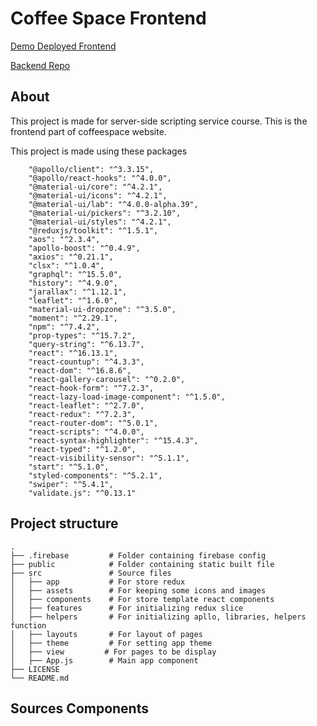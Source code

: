 # Coffee Space Frontend

[Demo Deployed Frontend](https://the-coffee-space.web.app/)

[Backend Repo](https://github.com/sabaiprimo/coffee-space-back)



## About

This project is made for server-side scripting service course. This is the frontend part of coffeespace website.

This project is made using these packages

```
    "@apollo/client": "^3.3.15",
    "@apollo/react-hooks": "^4.0.0",
    "@material-ui/core": "^4.2.1",
    "@material-ui/icons": "^4.2.1",
    "@material-ui/lab": "^4.0.0-alpha.39",
    "@material-ui/pickers": "^3.2.10",
    "@material-ui/styles": "^4.2.1",
    "@reduxjs/toolkit": "^1.5.1",
    "aos": "^2.3.4",
    "apollo-boost": "^0.4.9",
    "axios": "^0.21.1",
    "clsx": "^1.0.4",
    "graphql": "^15.5.0",
    "history": "^4.9.0",
    "jarallax": "^1.12.1",
    "leaflet": "^1.6.0",
    "material-ui-dropzone": "^3.5.0",
    "moment": "^2.29.1",
    "npm": "^7.4.2",
    "prop-types": "^15.7.2",
    "query-string": "^6.13.7",
    "react": "^16.13.1",
    "react-countup": "^4.3.3",
    "react-dom": "^16.8.6",
    "react-gallery-carousel": "^0.2.0",
    "react-hook-form": "^7.2.3",
    "react-lazy-load-image-component": "^1.5.0",
    "react-leaflet": "^2.7.0",
    "react-redux": "^7.2.3",
    "react-router-dom": "^5.0.1",
    "react-scripts": "^4.0.0",
    "react-syntax-highlighter": "^15.4.3",
    "react-typed": "^1.2.0",
    "react-visibility-sensor": "^5.1.1",
    "start": "^5.1.0",
    "styled-components": "^5.2.1",
    "swiper": "^5.4.1",
    "validate.js": "^0.13.1"

```

## Project structure

    .
    ├── .firebase         # Folder containing firebase config
    ├── public            # Folder containing static built file
    ├── src               # Source files
    │   ├── app           # For store redux
    │   ├── assets        # For keeping some icons and images
    │   ├── components    # For store template react components
    │   ├── features      # For initializing redux slice
    │   ├── helpers       # For initializing apllo, libraries, helpers function
    │   ├── layouts       # For layout of pages
    │   ├── theme         # For setting app theme
    │   ├── view         # For pages to be display
    │   ├── App.js        # Main app component
    ├── LICENSE
    └── README.md

## Sources Components








